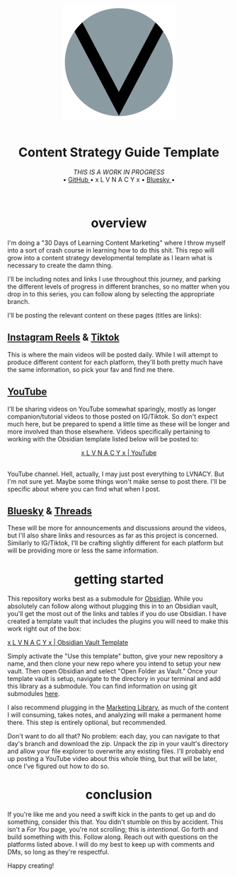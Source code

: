 <div align="center">
    <br>
    <a href='https://github.com/ephemeralrogue'>
        <img
            src="./assets/lvnacy_emblem_plain.png"
            alt="Gray banner with bold v in the center"
            width='256px'
        />
    </a>
    <br>
    <br>
    <h1>Content Strategy Guide Template</h1>
    <i>THIS IS A WORK IN PROGRESS</i><br>
    
</div>
<div align="center">
    •
    <a href="https://github.com/ephemeralrogue">
        GitHub
    </a>
    • x L V N A C Y x •
    <a href="https://bsky.app/profile/lvnacy.xyz">
        Bluesky
    </a>
    •
</div>
<br>
<br>
<a id='overview'></a>
<div align='center'>
    <h1>overview</h1>
</div>

I'm doing a "30 Days of Learning Content Marketing" where I throw myself into 
a sort of crash course in learning how to do this shit. This repo will grow 
into a content strategy developmental template as I learn what is necessary to 
create the damn thing.  
  
I'll be including notes and links I use throughout this journey, and parking 
the different levels of progress in different branches, so no matter when you 
drop in to this series, you can follow along by selecting the appropriate 
branch. 
  
I'll be posting the relevant content on these pages (titles are links):
  
## [Instagram Reels][nonsenseig] & [Tiktok][nonsensetiktok]

This is where the main videos will be posted daily. While I will attempt to 
produce different content for each platform, they'll both pretty much have the 
same information, so pick your fav and find me there.

## [YouTube][nonsenseyoutube]

I'll be sharing videos on YouTube somewhat sparingly, mostly as longer 
companion/tutorial videos to those posted on IG/Tiktok. So don't expect much 
here, but be prepared to spend a little time as these will be longer and more 
involved than those elsewhere. Videos specifically pertaining to working with 
the Obsidian template listed below will be posted to:   

<div align="center">
    <a href="https://youtube.com/@xlvnacyx">
        x L V N A C Y x | YouTube
    </a>
</div>
<br />

YouTube channel. Hell, actually, I may just 
post everything to LVNACY. But I'm not sure yet. Maybe some things won't make 
sense to post there. I'll be specific about where you can find what when I 
post.

## [Bluesky][nonsensebluesky] & [Threads][nonsensethreads]

These will be more for announcements and discussions around the videos, but 
I'll also share links and resources as far as this project is concerned. 
Similarly to IG/Tiktok, I'll be crafting slightly different for each platform 
but will be providing more or less the same information.

<a id='getting-started'></a>
<div align='center'>
    <h1>getting started</h1>
</div>

This repository works best as a submodule for [Obsidian][obsidian]. While you 
absolutely can follow along without plugging this in to an Obsidian vault, 
you'll get the most out of the links and tables if you do use Obsidian. I have 
created a template vault that includes the plugins you will need to make this 
work right out of the box:
  
[x L V N A C Y x | Obsidian Vault Template](https://github.com/ephemeralrogue/obsidian-vault-template)
  
Simply activate the "Use this template" button, give your new repository a 
name, and then clone your new repo where you intend to setup your new vault. 
Then open Obsidian and select "Open Folder as Vault." Once your template vault 
is setup, navigate to the directory in your terminal and add this library as a 
submodule. You can find information on using git submodules 
[here][submodules].  

I also recommend plugging in the [Marketing Library][marketlib], as much of 
the content I will consuming, takes notes, and analyzing will make a 
permanent home there. This step is entirely optional, but recommended.
  
Don't want to do all that? No problem: each day, you can navigate to that 
day's branch and download the zip. Unpack the zip in your vault's directory 
and allow your file explorer to overwrite any existing files. I'll probably 
end up posting a YouTube video about this whole thing, but that will be later, 
once I've figured out how to do so.

<a id='conclusion'></a>
<div align='center'>
    <h1>conclusion</h1>
</div>

If you're like me and you need a swift kick in the pants to get up and do 
something, consider this that. You didn't stumble on this by accident. This 
isn't a *For You* page, you're not scrolling; this is *intentional*. Go forth 
and build something with this. Follow along. Reach out with questions on the 
platforms listed above. I will do my best to keep up with comments and DMs, so 
long as they're respectful.

Happy creating!

<!-- Links -->
[nonsenseig]: https://instagram.com/nonsensetwice
[nonsensetiktok]: https://tiktok.com/nonsensetwice
[nonsenseyoutube]: https://youtube.com/@nonsensetwice
[nonsensebluesky]: https://bsky.app/profile/nonsensetwice.co
[nonsensethreads]: https://threads.net/@nonsensetwice
[submodules]: https://git-scm.com/book/en/v2/Git-Tools-Submodules
[bluesky]: https://bsky.app/profile/lvnacy.xyz
[discord]: https://discord.gg/nh7mqGEfbw
[obsidian]: https://obsidian.md
[lvnacyyoutube]: www.youtube.com/@xlvnacyx
[marketlib]: https://github.com/xlvnacyx/marketing.library
